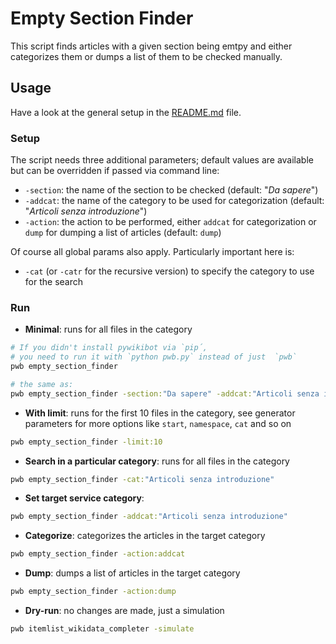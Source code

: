 # Empty Section Finder

This script finds articles with a given section being emtpy and either categorizes them or 
dumps a list of them to be checked manually.

## Usage

Have a look at the general setup in the  [README.md](../../../README.md) file.

### Setup 
The script needs three additional parameters; default values are available
but can be overridden if passed via command line:

- `-section`: the name of the section to be checked (default: "_Da sapere_")
- `-addcat`: the name of the category to be used for categorization (default: "_Articoli senza introduzione_")
- `-action`: the action to be performed, either `addcat` for categorization or `dump` for dumping a list of articles (default: `dump`)

Of course all global params also apply. Particularly important here is:

- `-cat` (or `-catr` for the recursive version) to specify the category to use for the search

### Run

* **Minimal**: runs for all files in the category
```bash
# If you didn't install pywikibot via `pip´, 
# you need to run it with `python pwb.py` instead of just  `pwb`
pwb empty_section_finder

# the same as:
pwb empty_section_finder -section:"Da sapere" -addcat:"Articoli senza introduzione" -action:dump
```

* **With limit**: runs for the first 10 files in the category, see generator parameters for more options
like `start`, `namespace`, `cat` and so on
```bash
pwb empty_section_finder -limit:10
```

* **Search in a particular category**: runs for all files in the category
```bash
pwb empty_section_finder -cat:"Articoli senza introduzione"
```

* **Set target service category**: 
```bash
pwb empty_section_finder -addcat:"Articoli senza introduzione"
```

* **Categorize**: categorizes the articles in the target category
```bash
pwb empty_section_finder -action:addcat
```

* **Dump**: dumps a list of articles in the target category
```bash
pwb empty_section_finder -action:dump
```

* **Dry-run**: no changes are made, just a simulation
```bash
pwb itemlist_wikidata_completer -simulate
```